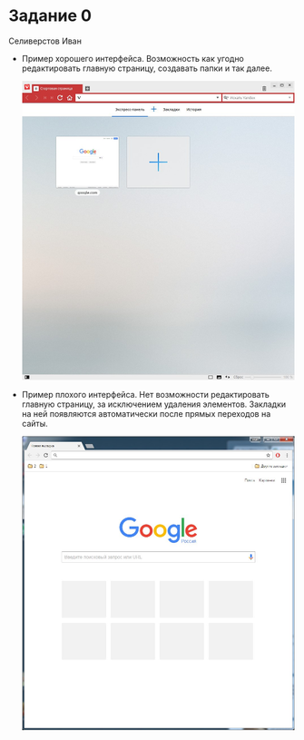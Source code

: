 # Задание 0
Селиверстов Иван

- Пример хорошего интерфейса. Возможность как угодно редактировать главную страницу,
создавать папки и так далее.

	![vivaldi](./vivaldi.jpg)

- Пример плохого интерфейса. Нет возможности редактировать главную страницу,
за исключением удаления элементов. Закладки на ней появляются автоматически
после прямых переходов на сайты.

	![chrome](./chrome.jpg)